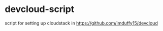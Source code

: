 devcloud-script
===============

script for setting up cloudstack in https://github.com/imduffy15/devcloud
